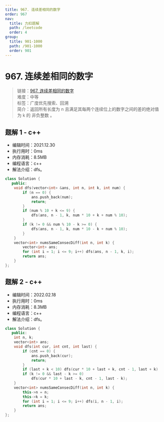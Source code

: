 ```yaml
---
title: 967. 连续差相同的数字
order: 967
nav:
  title: 力扣题解
  path: /leetcode
  order: 4
group:
  title: 901-1000
  path: /901-1000
  order: 901
---
```


# 967. 连续差相同的数字

> 链接：[967. 连续差相同的数字](https://leetcode-cn.com/problems/numbers-with-same-consecutive-differences/)  
> 难度：中等  
> 标签：广度优先搜索、回溯  
> 简介：返回所有长度为 n 且满足其每两个连续位上的数字之间的差的绝对值为 k 的 非负整数 。

## 题解 1 - c++

- 编辑时间：2021.12.30
- 执行用时：0ms
- 内存消耗：8.5MB
- 编程语言：c++
- 解法介绍：dfs。

```cpp
class Solution {
   public:
    void dfs(vector<int> &ans, int n, int k, int num) {
        if (n == 0) {
            ans.push_back(num);
            return;
        }
        if (num % 10 + k <= 9) {
            dfs(ans, n - 1, k, num * 10 + k + num % 10);
        }
        if (k != 0 && num % 10 - k >= 0) {
            dfs(ans, n - 1, k, num * 10 - k + num % 10);
        }
    }
    vector<int> numsSameConsecDiff(int n, int k) {
        vector<int> ans;
        for (int i = 1; i <= 9; i++) dfs(ans, n - 1, k, i);
        return ans;
    }
};
```

## 题解 2 - c++

- 编辑时间：2022.02.18
- 执行用时：0ms
- 内存消耗：8.3MB
- 编程语言：c++
- 解法介绍：dfs。

```cpp
class Solution {
   public:
    int n, k;
    vector<int> ans;
    void dfs(int cur, int cnt, int last) {
        if (cnt == 0) {
            ans.push_back(cur);
            return;
        }
        if (last + k < 10) dfs(cur * 10 + last + k, cnt - 1, last + k);
        if (k != 0 && last - k >= 0)
            dfs(cur * 10 + last - k, cnt - 1, last - k);
    }
    vector<int> numsSameConsecDiff(int n, int k) {
        this->n = n;
        this->k = k;
        for (int i = 1; i <= 9; i++) dfs(i, n - 1, i);
        return ans;
    }
};
```
